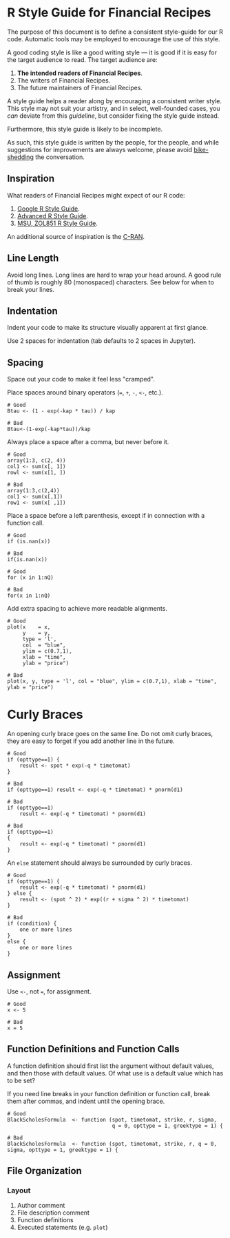# R Style Guide for Financial Recipes

The purpose of this document is to define a consistent style-guide for our R
code. Automatic tools may be employed to encourage the use of this style.

A good coding style is like a good writing style — it is good if it is easy for
the target audience to read. The target audience are:

1. **The intended readers of Financial Recipes**.
2. The writers of Financial Recipes.
3. The future maintainers of Financial Recipes.

A style guide helps a reader along by encouraging a consistent writer style.
This style may not suit your artistry, and in select, well-founded cases, you
*can* deviate from this *guideline*, but consider fixing the style guide
instead.

Furthermore, this style guide is likely to be incomplete.

As such, this style guide is written by the people, for the people, and while
suggestions for improvements are always welcome, please avoid
[bike-shedding](http://bikeshed.com/) the conversation.

## Inspiration

What readers of Financial Recipes might expect of our R code:

  1. [Google R Style Guide](https://google.github.io/styleguide/Rguide.xml).
  2. [Advanced R Style Guide](http://adv-r.had.co.nz/Style.html).
  3. [MSU, ZOL851 R Style Guide](https://www.msu.edu/~idworkin/ZOL851_style_guide.html).

An additional source of inspiration is the
[C-RAN](https://cran.r-project.org/web/packages/).

## Line Length

Avoid long lines. Long lines are hard to wrap your head around. A good rule of
thumb is roughly 80 (monospaced) characters. See below for when to break your
lines.

## Indentation

Indent your code to make its structure visually apparent at first glance.

Use 2 spaces for indentation (tab defaults to 2 spaces in Jupyter).

## Spacing

Space out your code to make it feel less "cramped".

Place spaces around binary operators (`=`, `+`, `-`, `<-`, etc.).

    # Good
    Btau <- (1 - exp(-kap * tau)) / kap

    # Bad
    Btau<-(1-exp(-kap*tau))/kap

Always place a space after a comma, but never before it.

    # Good
    array(1:3, c(2, 4))
    col1 <- sum(x[, 1])
    rowl <- sum(x[1, ])

    # Bad
    array(1:3,c(2,4))
    col1 <- sum(x[,1])
    row1 <- sum(x[ ,1])

Place a space before a left parenthesis, except if in connection with a function
call.

    # Good
    if (is.nan(x))

    # Bad
    if(is.nan(x))

    # Good
    for (x in 1:nQ)

    # Bad
    for(x in 1:nQ)

Add extra spacing to achieve more readable alignments.

    # Good
    plot(x    = x,
         y    = y,
         type = 'l',
         col  = "blue",
         ylim = c(0.7,1),
         xlab = "time",
         ylab = "price")

    # Bad
    plot(x, y, type = 'l', col = "blue", ylim = c(0.7,1), xlab = "time", ylab = "price")

# Curly Braces

An opening curly brace goes on the same line. Do not omit curly braces, they
are easy to forget if you add another line in the future.

    # Good
    if (opttype==1) {
        result <- spot * exp(-q * timetomat)
    }

    # Bad
    if (opttype==1) result <- exp(-q * timetomat) * pnorm(d1)

    # Bad
    if (opttype==1)
        result <- exp(-q * timetomat) * pnorm(d1)

    # Bad
    if (opttype==1)
    {
        result <- exp(-q * timetomat) * pnorm(d1)
    }

An `else` statement should always be surrounded by curly braces.

    # Good
    if (opttype==1) {
        result <- exp(-q * timetomat) * pnorm(d1)
    } else {
        result <- (spot ^ 2) * exp((r + sigma ^ 2) * timetomat)
    }

    # Bad
    if (condition) {
        one or more lines
    }
    else {
        one or more lines
    }

## Assignment

Use `<-`, not `=`, for assignment.

    # Good
    x <- 5

    # Bad
    x = 5

## Function Definitions and Function Calls

A function definition should first list the argument without default values,
and then those with default values. Of what use is a default value which has to
be set?

If you need line breaks in your function definition or function call, break
them after commas, and indent until the opening brace.

    # Good
    BlackScholesFormula  <- function (spot, timetomat, strike, r, sigma,
                                      q = 0, opttype = 1, greektype = 1) {

    # Bad
    BlackScholesFormula  <- function (spot, timetomat, strike, r, q = 0, sigma, opttype = 1, greektype = 1) {

## File Organization

### Layout

1. Author comment
2. File description comment
3. Function definitions
4. Executed statements (e.g. `plot`)
